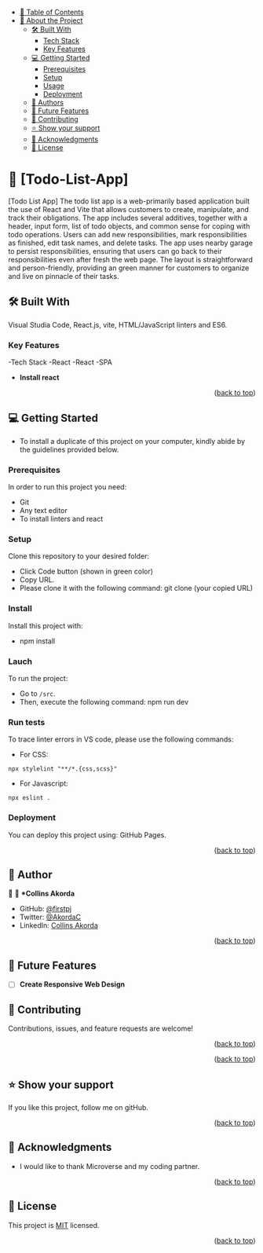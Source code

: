 - [📗 Table of Contents](#-table-of-contents)
- [📖 About the Project](#about-project)
  - [🛠 Built With ](#-built-with-)
    - [Tech Stack ](#tech-stack-)
    - [Key Features ](#key-features-)
  - [💻 Getting Started ](#-getting-started-)
    - [Prerequisites](#prerequisites)
    - [Setup](#setup)
    - [Usage](#usage)
    - [Deployment ](#deployment-)
  - [👥 Authors ](#-authors-)
  - [🔭 Future Features ](#-future-features-)
  - [🤝 Contributing ](#-contributing-)
  - [⭐️ Show your support ](#️-show-your-support-)
  - [🙏 Acknowledgments ](#-acknowledgments-)
  - [📝 License ](#-license-)

<!-- PROJECT DESCRIPTION -->

# 📖 [Todo-List-App]

[Todo List App] The todo list app is a web-primarily based application built the use of React and Vite that allows customers to create, manipulate, and track their obligations. The app includes several additives, together with a header, input form, list of todo objects, and common sense for coping with todo operations. Users can add new responsibilities, mark responsibilities as finished, edit task names, and delete tasks. The app uses nearby garage to persist responsibilities, ensuring that users can go back to their responsibilities even after fresh the web page. The layout is straightforward and person-friendly, providing an green manner for customers to organize and live on pinnacle of their tasks.

## 🛠 Built With 
Visual Studia Code, React.js, vite, HTML/JavaScript linters and ES6.



### Key Features 

-Tech Stack
-React
-React
-SPA

- **Install react**

<p align="right">(<a href="#readme-top">back to top</a>)</p>

## 💻 Getting Started <a name="getting-started"></a>

- To install a duplicate of this project on your computer, kindly abide by the guidelines provided below.

### Prerequisites

In order to run this project you need:

- Git
- Any text editor
- To install linters and react

### Setup

Clone this repository to your desired folder:

- Click Code button (shown in green color)
- Copy URL.
- Please clone it with the following command: git clone (your copied URL)

### Install

Install this project with:

- npm install

### Lauch

To run the project:

- Go to `/src`.
- Then, execute the following command: npm run dev

### Run tests

To trace linter errors in VS code, please use the following commands:

- For CSS:

```
npx stylelint "**/*.{css,scss}"
```

- For Javascript:

```
npx eslint .
```

### Deployment <a name="deployment"></a>

You can deploy this project using: GitHub Pages.

<p align="right">(<a href="#readme-top">back to top</a>)</p>
<!-- AUTHORS -->

## 👥 Author <a name="authors"></a>

👤
👤 **\*Collins Akorda**

- GitHub: [@firstpj](https://github.com/firstpj)
- Twitter: [@AkordaC](https://twitter.com/AkordaC)
- LinkedIn: [Collins Akorda](https://www.linkedin.com/in/collins-akorda-bb46b2232/)
<p align="right">(<a href="#readme-top">back to top</a>)</p>

<!-- FUTURE FEATURES -->

## 🔭 Future Features <a name="future-features"></a>

- [ ] **Create Responsive Web Design**

## 🤝 Contributing <a name="contributing"></a>

Contributions, issues, and feature requests are welcome!

<p align="right">(<a href="#readme-top">back to top</a>)</p>

<p align="right">(<a href="#readme-top">back to top</a>)</p>

<!-- SUPPORT -->

## ⭐️ Show your support <a name="support"></a>

If you like this project, follow me on gitHub.

<p align="right">(<a href="#readme-top">back to top</a>)</p>

<!-- ACKNOWLEDGEMENTS -->

## 🙏 Acknowledgments <a name="acknowledgements"></a>

- I would like to thank Microverse and my coding partner.

<p align="right">(<a href="#readme-top">back to top</a>)</p>

<!-- LICENSE -->

## 📝 License <a name="license"></a>

This project is [MIT](./LICENSE) licensed.

<p align="right">(<a href="#readme-top">back to top</a>)</p>
